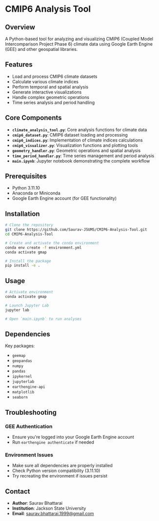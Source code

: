 # CMIP6 Analysis Tool

## Overview
A Python-based tool for analyzing and visualizing CMIP6 (Coupled Model Intercomparison Project Phase 6) climate data using Google Earth Engine (GEE) and other geospatial libraries.

## Features
- Load and process CMIP6 climate datasets
- Calculate various climate indices
- Perform temporal and spatial analysis
- Generate interactive visualizations
- Handle complex geometric operations
- Time series analysis and period handling

## Core Components
- **`climate_analysis_tool.py`**: Core analysis functions for climate data
- **`cmip6_dataset.py`**: CMIP6 dataset loading and processing
- **`cmip6_indices.py`**: Implementation of climate indices calculations
- **`cmip6_visualizer.py`**: Visualization functions and plotting tools
- **`geometry_handler.py`**: Geometric operations and spatial analysis
- **`time_period_handler.py`**: Time series management and period analysis
- **`main.ipynb`**: Jupyter notebook demonstrating the complete workflow

## Prerequisites
- Python 3.11.10
- Anaconda or Miniconda
- Google Earth Engine account (for GEE functionality)

## Installation
```bash
# Clone the repository
git clone https://github.com/Saurav-JSUMS/CMIP6-Analysis-Tool.git
cd CMIP6-Analysis-Tool

# Create and activate the conda environment
conda env create -f environment.yml
conda activate gmap

# Install the package
pip install -e .
```

## Usage
```bash
# Activate environment
conda activate gmap

# Launch Jupyter Lab
jupyter lab

# Open `main.ipynb` to run analyses
```

## Dependencies
Key packages:
- `geemap`
- `geopandas`
- `numpy`
- `pandas`
- `ipykernel`
- `jupyterlab`
- `earthengine-api`
- `matplotlib`
- `seaborn`

## Troubleshooting

### GEE Authentication
- Ensure you're logged into your Google Earth Engine account
- Run `earthengine authenticate` if needed

### Environment Issues
- Make sure all dependencies are properly installed
- Check Python version compatibility (3.11.10)
- Try recreating the environment if issues persist

## Contact
- **Author**: Saurav Bhattarai
- **Institution**: Jackson State University
- **Email**: saurav.bhattarai.1999@gmail.com
